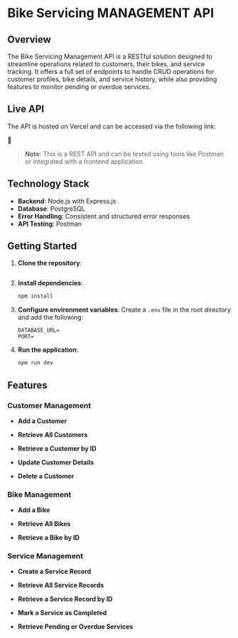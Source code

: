 # Bike Servicing MANAGEMENT API

## Overview

The Bike Servicing Management API is a RESTful solution designed to streamline operations related to customers, their bikes, and service tracking. It offers a full set of endpoints to handle CRUD operations for customer profiles, bike details, and service history, while also providing features to monitor pending or overdue services.

## Live API

The API is hosted on Vercel and can be accessed via the following link:

🔗 []()

> **Note**: This is a REST API and can be tested using tools like Postman or integrated with a frontend application.

## Technology Stack

- **Backend**: Node.js with Express.js
- **Database**: PostgreSQL
- **Error Handling**: Consistent and structured error responses
- **API Testing**: Postman

## Getting Started

1. **Clone the repository**:

   ```bash

   ```

2. **Install dependencies**:

   ```bash
   npm install
   ```

3. **Configure environment variables**:
   Create a `.env` file in the root directory and add the following:

   ```env
   DATABASE_URL=
   PORT=
   ```

4. **Run the application**:
   ```bash
   npm run dev
   ```

## Features

### Customer Management

- **Add a Customer**

- **Retrieve All Customers**
- **Retrieve a Customer by ID**
- **Update Customer Details**

- **Delete a Customer**

### Bike Management

- **Add a Bike**

- **Retrieve All Bikes**
- **Retrieve a Bike by ID**

### Service Management

- **Create a Service Record**

- **Retrieve All Service Records**
- **Retrieve a Service Record by ID**

- **Mark a Service as Completed**

- **Retrieve Pending or Overdue Services**
